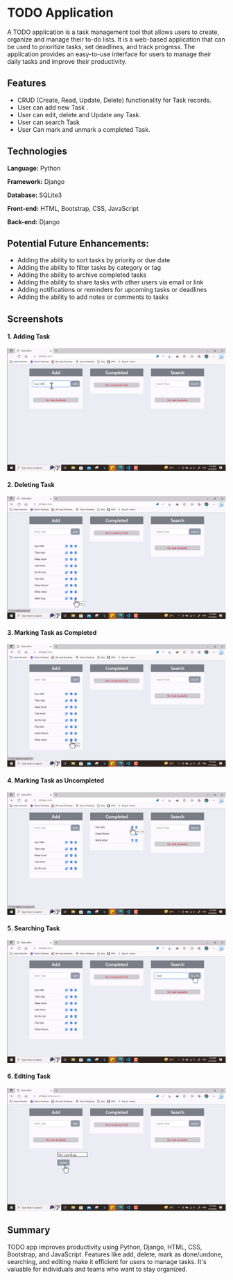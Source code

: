 
# TODO Application

A TODO application is a task management tool that allows users to create, organize and manage their to-do lists. It is a web-based application that can be used to prioritize tasks, set deadlines, and track progress. The application provides an easy-to-use interface for users to manage their daily tasks and improve their productivity.




## Features

- CRUD (Create, Read, Update, Delete) functionality for Task records.
- User can add new Task .
- User can edit, delete and Update any Task.
- User can search Task
- User Can mark and unmark a completed Task.


## Technologies

**Language:** Python

**Framework:** Django

**Database:** SQLite3

**Front-end:** HTML, Bootstrap, CSS, JavaScript

**Back-end:** Django

## Potential Future Enhancements:
- Adding the ability to sort tasks by priority or due date
- Adding the ability to filter tasks by category or tag
- Adding the ability to archive completed tasks
- Adding the ability to share tasks with other users via email or link
- Adding notifications or reminders for upcoming tasks or deadlines
- Adding the ability to add notes or comments to tasks
## Screenshots
#### 1. Adding Task
![App Screenshot](https://raw.githubusercontent.com/Premkant-Kori/ProjectScreenShots/main/TODO%20APP/1.%20Adding%20Task.png)

#### 2. Deleting Task
![App Screenshot](https://raw.githubusercontent.com/Premkant-Kori/ProjectScreenShots/main/TODO%20APP/2.%20Deleting%20Task.png)

#### 3. Marking Task as Completed
![App Screenshot](https://raw.githubusercontent.com/Premkant-Kori/ProjectScreenShots/main/TODO%20APP/3.%20Marking%20as%20Task%20Completed.png)

#### 4. Marking Task as Uncompleted
![App Screenshot](https://raw.githubusercontent.com/Premkant-Kori/ProjectScreenShots/main/TODO%20APP/4.%20Marking%20Task%20as%20Uncompleted.png)

#### 5. Searching Task
![App Screenshot](https://raw.githubusercontent.com/Premkant-Kori/ProjectScreenShots/main/TODO%20APP/5.%20Searching%20Task.png)

#### 6. Editing Task
![App Screenshot](https://raw.githubusercontent.com/Premkant-Kori/ProjectScreenShots/main/TODO%20APP/6.%20Editing%20a%20Task.png)

## Summary
TODO app improves productivity using Python, Django, HTML, CSS, Bootstrap, and JavaScript. Features like add, delete, mark as done/undone, searching, and editing make it efficient for users to manage tasks. It's valuable for individuals and teams who want to stay organized.